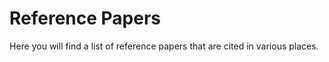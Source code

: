 # Reference Papers

Here you will find a list of reference papers that are cited in various places.

```{bibliography}
```
